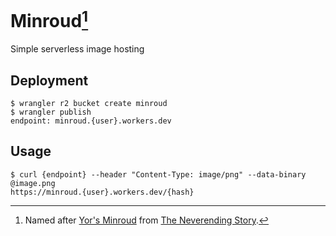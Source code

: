# Minroud[^1]
Simple serverless image hosting

## Deployment

```console
$ wrangler r2 bucket create minroud
$ wrangler publish
endpoint: minroud.{user}.workers.dev
```

## Usage

```console
$ curl {endpoint} --header "Content-Type: image/png" --data-binary @image.png
https://minroud.{user}.workers.dev/{hash}
```

[^1]: Named after [Yor's Minroud](https://en.wikipedia.org/wiki/List_of_The_Neverending_Story_characters#Yor) from [The Neverending Story](https://en.wikipedia.org/wiki/The_Neverending_Story).

